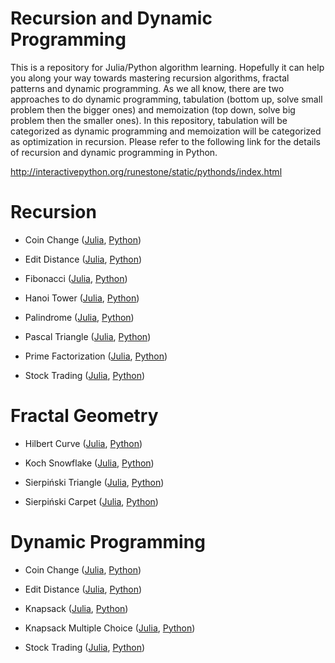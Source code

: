 # Recursion and Dynamic Programming

This is a repository for Julia/Python algorithm learning. Hopefully it can help you along your way towards mastering recursion algorithms, fractal patterns and dynamic programming. As we all know, there are two approaches to do dynamic programming, tabulation (bottom up, solve small problem then the bigger ones) and memoization (top down, solve big problem then the smaller ones). In this repository, tabulation will be categorized as dynamic programming and memoization will be categorized as optimization in recursion. Please refer to the following link for the details of recursion and dynamic programming in Python.

http://interactivepython.org/runestone/static/pythonds/index.html

# Recursion

* Coin Change (<a href=https://github.com/je-suis-tm/recursion-and-dynamic-programming/blob/master/coin%20change%20recursion.jl>Julia</a>, <a href=https://github.com/je-suis-tm/recursion-and-dynamic-programming/blob/master/coin%20change%20recursion.py>Python</a>)

* Edit Distance (<a href=https://github.com/je-suis-tm/recursion-and-dynamic-programming/blob/master/edit%20distance%20recursion.jl>Julia</a>, <a href=https://github.com/je-suis-tm/recursion-and-dynamic-programming/blob/master/edit%20distance%20recursion.py>Python</a>)

* Fibonacci (<a href=https://github.com/je-suis-tm/recursion-and-dynamic-programming/blob/master/fibonacci%20with%20memoization.jl>Julia</a>, <a href=https://github.com/je-suis-tm/recursion-and-dynamic-programming/blob/master/fibonacci%20with%20memoization.py>Python</a>)

* Hanoi Tower (<a href=https://github.com/je-suis-tm/recursion-and-dynamic-programming/blob/master/hanoi%20tower.jl>Julia</a>, <a href=https://github.com/je-suis-tm/recursion-and-dynamic-programming/blob/master/hanoi%20tower.py>Python</a>)

* Palindrome (<a href=https://github.com/je-suis-tm/recursion-and-dynamic-programming/blob/master/palindrome%20checker%204%20methods.jl>Julia</a>, <a href=https://github.com/je-suis-tm/recursion-and-dynamic-programming/blob/master/palindrome%20checker%204%20methods.py>Python</a>)

* Pascal Triangle (<a href=https://github.com/je-suis-tm/recursion-and-dynamic-programming/blob/master/pascal%20triangle%20with%20memoization.jl>Julia</a>, <a href=https://github.com/je-suis-tm/recursion-and-dynamic-programming/blob/master/pascal%20triangle%20with%20memoization.py>Python</a>)

* Prime Factorization (<a href=https://github.com/je-suis-tm/recursion-and-dynamic-programming/blob/master/factorization.jl>Julia</a>, <a href=https://github.com/je-suis-tm/recursion-and-dynamic-programming/blob/master/factorization.py>Python</a>)

* Stock Trading (<a href=https://github.com/je-suis-tm/recursion-and-dynamic-programming/blob/master/stock%20trading%20recursion.jl>Julia</a>, <a href=https://github.com/je-suis-tm/recursion-and-dynamic-programming/blob/master/stock%20trading%20recursion.py>Python</a>)

# Fractal Geometry

* Hilbert Curve (<a href=https://github.com/je-suis-tm/recursion-and-dynamic-programming/blob/master/hilbert%20curve.jl>Julia</a>, <a href=https://github.com/je-suis-tm/recursion-and-dynamic-programming/blob/master/hilbert%20curve.py>Python</a>)

* Koch Snowflake (<a href=https://github.com/je-suis-tm/recursion-and-dynamic-programming/blob/master/koch%20snowflake.jl>Julia</a>, <a href=https://github.com/je-suis-tm/recursion-and-dynamic-programming/blob/master/koch%20snowflake.py>Python</a>)

* Sierpiński Triangle (<a href=https://github.com/je-suis-tm/recursion-and-dynamic-programming/blob/master/sierpi%C5%84ski%20triangle.jl>Julia</a>, <a href=https://github.com/je-suis-tm/recursion-and-dynamic-programming/blob/master/sierpi%C5%84ski%20triangle.py>Python</a>)

* Sierpiński Carpet (<a href=https://github.com/je-suis-tm/recursion-and-dynamic-programming/blob/master/sierpi%C5%84ski%20carpet.jl>Julia</a>, <a href=https://github.com/je-suis-tm/recursion-and-dynamic-programming/blob/master/sierpi%C5%84ski%20carpet.py>Python</a>)


# Dynamic Programming

* Coin Change (<a href=https://github.com/je-suis-tm/recursion-and-dynamic-programming/blob/master/coin%20change%20dynamic%20programming.jl>Julia</a>, <a href=https://github.com/je-suis-tm/recursion-and-dynamic-programming/blob/master/coin%20change%20dynamic%20programming.py>Python</a>)

* Edit Distance (<a href=https://github.com/je-suis-tm/recursion-and-dynamic-programming/blob/master/edit%20distance%20dynamic%20programming.jl>Julia</a>, <a href=https://github.com/je-suis-tm/recursion-and-dynamic-programming/blob/master/edit%20distance%20dynamic%20programming.py>Python</a>)

* Knapsack (<a href=https://github.com/je-suis-tm/recursion-and-dynamic-programming/blob/master/knapsack.jl>Julia</a>, <a href=https://github.com/je-suis-tm/recursion-and-dynamic-programming/blob/master/knapsack.py>Python</a>)

* Knapsack Multiple Choice (<a href=https://github.com/je-suis-tm/recursion-and-dynamic-programming/blob/master/knapsack%20multiple%20choice.jl>Julia</a>, <a href=https://github.com/je-suis-tm/recursion-and-dynamic-programming/blob/master/knapsack%20multiple%20choice.py>Python</a>)

* Stock Trading (<a href=https://github.com/je-suis-tm/recursion-and-dynamic-programming/blob/master/stock%20trading%20dynamic%20programming.jl>Julia</a>, <a href=https://github.com/je-suis-tm/recursion-and-dynamic-programming/blob/master/stock%20trading%20dynamic%20programming.py>Python</a>)


